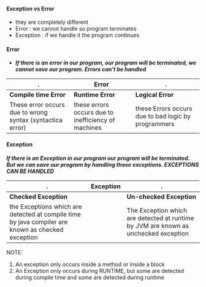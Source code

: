 #### Exception vs Error 
- they are completely different
- Error : we cannot handle so program terminates 
- Exception : if we handle it the program continues

#### Error 
- ***If there is an error in our program, our program will be terminated, we cannot save our program. Errors can't be handled***

| . | Error | . |
| ---- | ---- | ---- |
| **Compile time Error** | **Runtime Error**  | **Logical Error**  |
| These error occurs due to wrong syntax (syntactica error) | these errors occurs due to inefficiency of machines | these Errors occurs due to bad logic by programmers  |
#### Exception 
***If there is an Exception in our program our program will be terminated. But we can save our program by handling those exceptions. EXCEPTIONS CAN BE HANDLED***

| . | Exception | . |
| ---- | ---- | ---- |
| **Checked Exception**  |  | **Un-checked Exception** |
| the Exceptions which are detected at compile time by java compiler are known as checked exception |  | The Exception which are detected at runtime by JVM are known as unchecked exception |
NOTE: 
1. An exception only occurs inside a method or inside a block 
2. An Exception only occurs during RUNTIME, but some are detected during compile time and some are detected during runtime